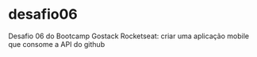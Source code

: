 # desafio06
Desafio 06 do Bootcamp Gostack Rocketseat: criar uma aplicação mobile que consome a API do github
